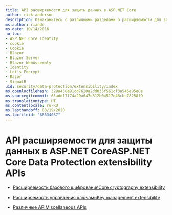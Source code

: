 ```yaml
---
title: API расширяемости для защиты данных в ASP.NET Core
author: rick-anderson
description: Ознакомьтесь с различными разделами о расширяемости для защиты данных в ASP.NET Core.
ms.author: riande
ms.date: 10/14/2016
no-loc:
- ASP.NET Core Identity
- cookie
- Cookie
- Blazor
- Blazor Server
- Blazor WebAssembly
- Identity
- Let's Encrypt
- Razor
- SignalR
uid: security/data-protection/extensibility/index
ms.openlocfilehash: 329a458e91cd7620a2dd035f561cf3a545e95e8e
ms.sourcegitcommit: 65add17f74a29a647d812b04517e46cbc78258f9
ms.translationtype: HT
ms.contentlocale: ru-RU
ms.lasthandoff: 08/19/2020
ms.locfileid: "88634037"
---
```

# <a name="aspnet-core-data-protection-extensibility-apis"></a><span data-ttu-id="f52c5-103">API расширяемости для защиты данных в ASP.NET Core</span><span class="sxs-lookup"><span data-stu-id="f52c5-103">ASP.NET Core Data Protection extensibility APIs</span></span>

* [<span data-ttu-id="f52c5-104">Расширяемость базового шифрования</span><span class="sxs-lookup"><span data-stu-id="f52c5-104">Core cryptography extensibility</span></span>](xref:security/data-protection/extensibility/core-crypto)

* [<span data-ttu-id="f52c5-105">Расширяемость управления ключами</span><span class="sxs-lookup"><span data-stu-id="f52c5-105">Key management extensibility</span></span>](xref:security/data-protection/extensibility/key-management)

* [<span data-ttu-id="f52c5-106">Различные API</span><span class="sxs-lookup"><span data-stu-id="f52c5-106">Miscellaneous APIs</span></span>](xref:security/data-protection/extensibility/misc-apis)
